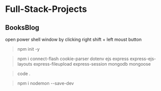 # Full-Stack-Projects
## BooksBlog
open power shell window by clicking right shift + left moust button

>npm init -y

>npm i connect-flash cookie-parser dotenv ejs express express-ejs-layouts express-fileupload express-session mongodb mongoose

>code .

>npm i nodemon --save-dev
